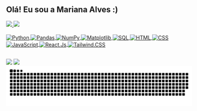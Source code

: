 ## Olá! Eu sou a Mariana Alves :)

<div>
  <a href="https://github.com/mzayles">
  <img height="180em" src="https://github-readme-stats.vercel.app/api?username=mzayles&show_icons=true&theme=dracula&include_all_commits=true&count_private=true"/>
  <img height="180em" src="https://github-readme-stats.vercel.app/api/top-langs/?username=mzayles&layout=compact&langs_count=16&theme=dracula"/>
</div>
<div style="display: inline_block"><br>
  <img align="center" alt="Python" height="45" width="45" src="https://cdn.jsdelivr.net/gh/devicons/devicon@latest/icons/python/python-original.svg">
  <img align="center" alt="Pandas" height="45" width="45" src="https://cdn.jsdelivr.net/gh/devicons/devicon@latest/icons/pandas/pandas-original.svg">
  <img align="center" alt="NumPy" height="45" width="45" src="https://cdn.jsdelivr.net/gh/devicons/devicon@latest/icons/numpy/numpy-original.svg">
  <img align="center" alt="Matplotlib" height="45" width="50" src="https://cdn.jsdelivr.net/gh/devicons/devicon@latest/icons/matplotlib/matplotlib-plain-wordmark.svg">
  <img align="center" alt="SQL" height="45" width="45" src="https://cdn.jsdelivr.net/gh/devicons/devicon@latest/icons/mysql/mysql-original.svg">
  <img align="center" alt="HTML" height="45" width="45" src="https://cdn.jsdelivr.net/gh/devicons/devicon@latest/icons/html5/html5-original.svg">
  <img align="center" alt="CSS" height="45" width="45" src="https://cdn.jsdelivr.net/gh/devicons/devicon@latest/icons/css3/css3-original.svg">
  <img align="center" alt="JavaScript" height="45" width="45" src="https://cdn.jsdelivr.net/gh/devicons/devicon@latest/icons/javascript/javascript-plain.svg">
  <img align="center" alt="React.Js" height="45" width="45" src="https://cdn.jsdelivr.net/gh/devicons/devicon@latest/icons/react/react-original.svg">
  <img align="center" alt="Tailwind.CSS" height="45" width="45" src="https://cdn.jsdelivr.net/gh/devicons/devicon@latest/icons/tailwindcss/tailwindcss-original.svg">
</div>

##

<div>
  <a href = "mailto:marianasdev@gmail.com"><img src="https://img.shields.io/badge/-Gmail-%23333?style=for-the-badge&logo=gmail&logoColor=white" target="_blank"></a>
  <a href="https://www.linkedin.com/in/imariana-alves/" target="_blank"><img src="https://img.shields.io/badge/-LinkedIn-%230077B5?style=for-the-badge&logo=linkedin&logoColor=white" target="_blank"></a> 
</div>

<picture align="center">
  <source media="(prefers-color-scheme: dark)" srcset="https://raw.githubusercontent.com/mzayles/mzayles/output/github-contribution-grid-snake-dark.svg">
  <source media="(prefers-color-scheme: light)" srcset="https://raw.githubusercontent.com/mzayles/mzayles/output/github-contribution-grid-snake-dark.svg">
  <img align="center" alt="github contribution grid snake animation" src="https://raw.githubusercontent.com/mari4souza/mari4souza/output/github-contribution-grid-snake.svg">
</picture>
